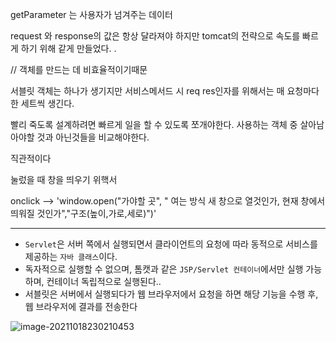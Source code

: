 getParameter 는 사용자가 넘겨주는 데이터 

request 와 response의 값은 항상 달라져야 하지만 tomcat의 전략으로 속도를 빠르게 하기 위해 같게 만들었다. .

// 객체를 만드는 데 비효율적이기때문

서블릿 객체는 하나가 생기지만 서비스메서드 시 req res인자를 위해서는 매 요청마다 한 세트씩 생긴다. 

빨리 죽도록 설계하려면 빠르게 일을 할 수 있도록 쪼개야한다. 사용하는 객체 중 살아남아야할 것과 아닌것들을 비교해야한다. 

직관적이다 

눌렀을 때 창을 띄우기 위핵서



 onclick --> 'window.open("가야할 곳", " 여는 방식 새 창으로 열것인가, 현재 창에서 띄워질 것인가","구조(높이,가로,세로)")'

---

- `Servlet`은 서버 쪽에서 실행되면서 클라이언트의 요청에 따라 동적으로 서비스를 제공하는 `자바 클래스`이다.
- 독자적으로 실행할 수 없으며, 톰캣과 같은 `JSP/Servlet 컨테이너`에서만 실행 가능하며, 컨테이너 독립적으로 실행된다..
- 서블릿은 서버에서 실행되다가 웹 브라우저에서 요청을 하면 해당 기능을 수행 후, 웹 브라우저에 결과를 전송한다

![image-20211018230210453](C:\Users\nojon\AppData\Roaming\Typora\typora-user-images\image-20211018230210453.png)

